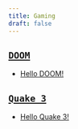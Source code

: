 ```yaml
---
title: Gaming
draft: false
---
```


## [`DOOM`](doom)

* [Hello DOOM!](doom/hello-doom)

## [`Quake 3`](quake3)

* [Hello Quake 3!](quake3/index.html)